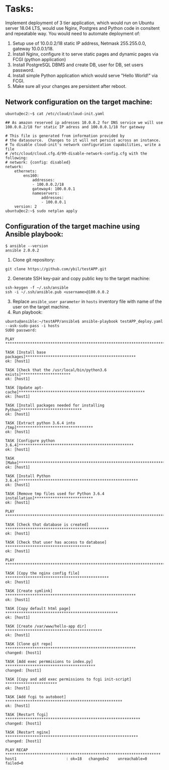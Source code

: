 # Tasks:
Implement deployment of 3 tier application, which would run on Ubuntu server 18.04 LTS, would use Nginx, Postgres and Python code in consitent and repeatable way. You would need to automate deployment of:
1. Setup use of 10.0.0.2/18 static IP address, Netmask 255.255.0.0, gateway 10.0.0.1/18.    
2. Install Nginx, configure it to serve static pages and dynamic pages via FCGI (python application)
3. Install PostgreSQL DBMS and create DB, user for DB, set users password.
4. Install simple Python application which would serve "Hello World!" via FCGI.
5. Make sure all your changes are persistent after reboot.

## Network configuration on the target machine:
```
ubuntu@ec2:~$ cat /etc/cloud/cloud-init.yaml 

## As amazon reserved ip adresses 10.0.0.2 for DNS service we will use 100.0.0.2/18 for static IP adress and 100.0.0.1/18 for gateway

# This file is generated from information provided by
# the datasource.  Changes to it will not persist across an instance.
# To disable cloud-init's network configuration capabilities, write a file
# /etc/cloud/cloud.cfg.d/99-disable-network-config.cfg with the following:
# network: {config: disabled}
network:
    ethernets:
        ens160:
            addresses:
            - 100.0.0.2/18
            gateway4: 100.0.0.1
            nameservers:
                addresses:
                - 100.0.0.1
    version: 2
ubuntu@ec2:~$ sudo netplan apply
```

## Configuration of the target machine using Ansible playbook:
```
$ ansible --version
ansible 2.0.0.2
```

1. Clone git repository:
```
git clone https://github.com/ybil/testAPP.git
```
2. Generate SSH key-pair and copy public key to the target machine:
```
ssh-keygen -f ~/.ssh/ansible
ssh -i ~/.ssh/ansible.pub <username>@100.0.0.2
```

3. Replace `ansible_user parameter` in `hosts` inventory file with name of the user on the target machine.
4. Run playbook:
```
ubuntu@ansible:~/testAPP/ansible$ ansible-playbook testAPP_deploy.yaml --ask-sudo-pass -i hosts
SUDO password: 

PLAY ***************************************************************************

TASK [Install base packages]*************************************************
ok: [host1]

TASK [Check that the /usr/local/bin/python3.6 exists]**********************
ok: [host1]

TASK [Update apt-cache]********************************************************
ok: [host1]

TASK [Install packages needed for installing Python]***************************
ok: [host1]

TASK [Extract python 3.6.4 into /tmp]**********************************
ok: [host1]

TASK [Configure python 3.6.4]***************************************************
ok: [host1]

TASK [Make]***********************************************************************
ok: [host1]

TASK [Install Python 3.6.4]*****************************************************
ok: [host1]

TASK [Remove tmp files used for Python 3.6.4 installation]**************************
ok: [host1]

PLAY ***************************************************************************

TASK [Check that database is created] **********************************************
ok: [host1]

TASK [Check that user has access to database] **************************************
ok: [host1]

PLAY ***************************************************************************

TASK [Copy the nginx config file] **********************************************
ok: [host1]

TASK [Create symlink] **********************************************************
ok: [host1]

TASK [Copy default html page] **************************************************
ok: [host1]

TASK [Create /var/www/hello-app dir] *******************************************
ok: [host1]

TASK [Clone git repo] **********************************************************
changed: [host1]

TASK [Add exec permmisions to index.py] ****************************************
changed: [host1]

TASK [Copy and add exec permissions to fcgi init-script] ***********************
ok: [host1]

TASK [Add fcgi to autoboot] ****************************************************
ok: [host1]

TASK [Restart fcgi] ************************************************************
changed: [host1]

TASK [Restart nginx] ***********************************************************
changed: [host1]

PLAY RECAP *********************************************************************
host1                      : ok=18   changed=2    unreachable=0    failed=0   
```


